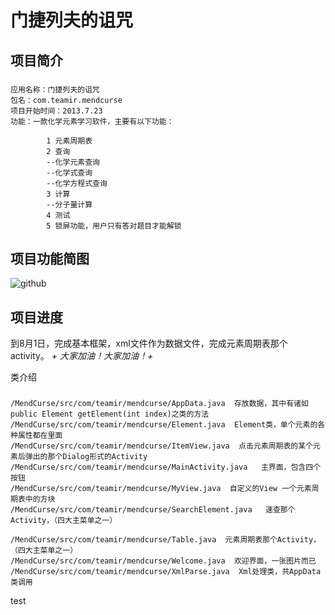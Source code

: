 ﻿门捷列夫的诅咒
================================


项目简介
-------------------------------
###
    应用名称：门捷列夫的诅咒
    包名：com.teamir.mendcurse
    项目开始时间：2013.7.23
    功能：一款化学元素学习软件，主要有以下功能：
    
            1 元素周期表
            2 查询
            --化学元素查询
            --化学式查询
            --化学方程式查询
            3 计算
            --分子量计算
            4 测试
            5 锁屏功能，用户只有答对题目才能解锁
            

项目功能简图
---------------------------------
![github](http://gdynamic.qpic.cn/gdynamic/cmfdvtpgrtZINibESZor7bYQfQG4cuqibIfWXuuITqapg/628 "features")


项目进度
-----------------------------------
到8月1日，完成基本框架，xml文件作为数据文件，完成元素周期表那个activity。
*+ 大家加油！大家加油！+*


类介绍
###
    /MendCurse/src/com/teamir/mendcurse/AppData.java  存放数据，其中有诸如public Element getElement(int index)之类的方法
    /MendCurse/src/com/teamir/mendcurse/Element.java  Element类，单个元素的各种属性都在里面
    /MendCurse/src/com/teamir/mendcurse/ItemView.java  点击元素周期表的某个元素后弹出的那个Dialog形式的Activity
    /MendCurse/src/com/teamir/mendcurse/MainActivity.java   主界面，包含四个按钮
    /MendCurse/src/com/teamir/mendcurse/MyView.java  自定义的View 一个元素周期表中的方块
    /MendCurse/src/com/teamir/mendcurse/SearchElement.java   速查那个Activity，（四大主菜单之一）
    
    /MendCurse/src/com/teamir/mendcurse/Table.java  元素周期表那个Activity，（四大主菜单之一）
    /MendCurse/src/com/teamir/mendcurse/Welcome.java  欢迎界面，一张图片而已
    /MendCurse/src/com/teamir/mendcurse/XmlParse.java  Xml处理类，共AppData类调用


test